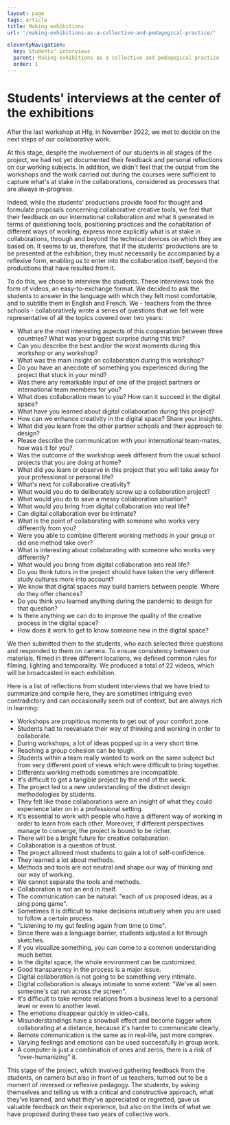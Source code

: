 ```yaml
---
layout: page
tags: article
title: Making exhibitions
url: '/making-exhibitions-as-a-collective-and-pedagogical-practice/'

eleventyNavigation:
  key: Students' interviews
  parent: Making exhibitions as a collective and pedagogical practice
  order: 1
---
```


# Students' interviews at the center of the exhibitions

After the last workshop at Hfg, in November 2022, we met to decide on the next steps of our collaborative work. 

At this stage, despite the involvement of our students in all stages of the project, we had not yet documented their feedback and personal reflections on our working subjects. In addition, we didn't feel that the output from the workshops and the work carried out during the courses were sufficient to capture what's at stake in the collaborations, considered as processes that are always in-progress.

Indeed, while the students' productions provide food for thought and formulate proposals concerning collaborative creative tools, we feel that their feedback on our international collaboration and what it generated in terms of questioning tools, positioning practices and the cohabitation of different ways of working, express more explicitly what is at stake in collaborations, through and beyond the technical devices on which they are based on. It seems to us, therefore, that if the students' productions are to be presented at the exhibition, they must necessarily be accompanied by a reflexive form, enabling us to enter into the collaboration itself, beyond the productions that have resulted from it.

To do this, we chose to interview the students. These interviews took the form of videos, an easy-to-exchange format. We decided to ask the students to answer in the language with which they felt most comfortable, and to subtitle them in English and French. We - teachers from the three schools - collaboratively wrote a series of questions that we felt were representative of all the topics covered over two years: 

- What are the most interesting aspects of this cooperation between three countries?
What was your biggest surprise during this trip? 
- Can you describe the best and/or the worst moments during this workshop or any workshop?
- What was the main insight on collaboration during this workshop?
- Do you have an anecdote of something you experienced during the project that stuck in your mind?
- Was there any remarkable input of one of the project partners or international team members for you?
- What does collaboration mean to you? How can it succeed in the digital space? 
- What have you learned about digital collaboration during this project? 
- How can we enhance creativity in the digital space? Share your insights.
- What did you learn from the other partner schools and their approach to design?
- Please describe the communication with your international team-mates, how was it for you?
- Was the outcome of the workshop week different from the usual school  projects that you are doing at home? 
- What did you learn or observe in this project that you will take away for your professional or personal life?
- What's next for collaborative creativity?
- What would you do to deliberately screw up a collaboration project?
- What would you do to save a messy collaboration situation?
- What would you bring from digital collaboration into real life?
- Can digital collaboration ever be intimate?
- What is the point of collaborating with someone who works very differently from you?
- Were you able to combine different working methods in your group or did one method take over?
- What is interesting about collaborating with someone who works very differently?
- What would you bring from digital collaboration into real life?
- Do you think tutors in the project should have taken the very different study cultures more into account?
- We know that digital spaces may build barriers between people. Where do they offer chances?
- Do you think you learned anything during the pandemic to design for that question?
- Is there anything we can do to improve the quality of the creative process in the digital space?
- How does it work to get to know someone new in the digital space?

We then submitted them to the students, who each selected three questions and responded to them on camera. To ensure consistency between our materials, filmed in three different locations, we defined common rules for filming, lighting and temporality. We produced a total of 22 videos, which will be broadcasted in each exhibition.

Here is a list of reflections from student interviews that we have tried to summarize and compile here, they are sometimes intriguing even contradictory and can occasionally seem out of context, but are always rich in learning:

- Workshops are propitious moments to get out of your comfort zone.
- Students had to reevaluate their way of thinking and working in order to collaborate.
- During workshops, a lot of ideas popped up in a very short time. 
- Reaching a group cohesion can be tough.
- Students within a team really wanted to work on the same subject but from very different point of views which were difficult to bring together.
- Differents working methods sometimes are incompatible.
- It's difficult to get a tangible project by the end of the week.
- The project led to a new understanding of the distinct design methodologies by students.
- They felt like those collaborations were an insight of what they could experience later on in a professional setting.
- It's essential to work with people who have a different way of working in order to learn from each other. Moreover, if different perspectives manage to converge, the project is bound to be richer.
- There will be a bright future for creative collaboration.
- Collaboration is a question of trust.
- The project allowed most students to gain a lot of self-confidence.
- They learned a lot about methods.
- Methods and tools are not neutral and shape our way of thinking and our way of working.
- We cannot separate the tools and methods.
- Collaboration is not an end in itself.
- The communication can be natural: "each of us proposed ideas, as a ping pong game".
- Sometimes it is difficult to make decisions intuitively when you are used to follow a certain process.
- "Listening to my gut feeling again from time to time".
- Since there was a language barrier, students adjusted a lot through sketches.
- If you visualize something, you can come to a common understanding much better.
- In the digital space, the whole environment can be customized.
- Good transparency in the process is a major issue.
- Digital collaboration is not going to be something very intimate.
- Digital collaboration is always intimate to some extent: "We've all seen someone's cat run across the screen".
- It's difficult to take remote relations from a business level to a personal level or even to another level.
- The emotions disappear quickly in video-calls.
- Misunderstandings have a snowball effect and become bigger when collaborating at a distance, because it's harder to communicate clearly.
- Remote communication is the same as in real-life, just more complex.
- Varying feelings and emotions can be used successfully in group work.
- A computer is just a combination of ones and zeros, there is a risk of “over-humanizing” it.

This stage of the project, which involved gathering feedback from the students, on camera but also in front of us teachers, turned out to be a moment of reversed or reflexive pedagogy. The students, by asking themselves and telling us with a critical and constructive approach, what they've learned, and what they've appreciated or regretted, gave us valuable feedback on their experience, but also on the limits of what we have proposed during these two years of collective work.
